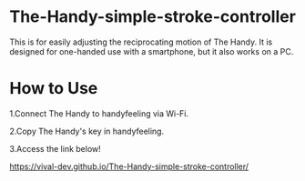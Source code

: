 # The-Handy-simple-stroke-controller

This is for easily adjusting the reciprocating motion of The Handy. It is designed for one-handed use with a smartphone, but it also works on a PC.

# How to Use

1.Connect The Handy to handyfeeling via Wi-Fi.

2.Copy The Handy's key in handyfeeling.

3.Access the link below!

https://vival-dev.github.io/The-Handy-simple-stroke-controller/
